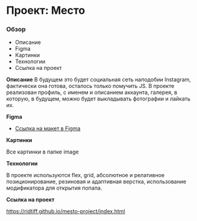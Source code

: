 # Проект: Место

### Обзор
* Описание
* Figma
* Картинки
* Технологии
* Ссылка на проект

**Описание**
В будущем это будет социальная сеть наподобии Instagram, фактически она готова, осталось только помучить JS. В проекте реализован профиль, с именем и описанием аккаунта, галерея, в которую, в будущем, можно будет выкладывать фотографии и лайкать их.

**Figma**

* [Ссылка на макет в Figma](https://www.figma.com/file/2cn9N9jSkmxD84oJik7xL7/JavaScript.-Sprint-4?node-id=0%3A1)

**Картинки**

Все картинки в папке image

**Технологии**

В проекте используются flex, grid, абсолютное и релативное позиционирование, резиновая и адаптивная верстка, использование модификатора для открытия попапа.

**Ссылка на проект**

https://ridtiff.github.io/mesto-project/index.html
